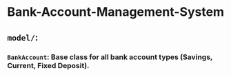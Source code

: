 # Bank-Account-Management-System

## `model/`:

### `BankAccount`: Base class for all bank account types (Savings, Current, Fixed Deposit).